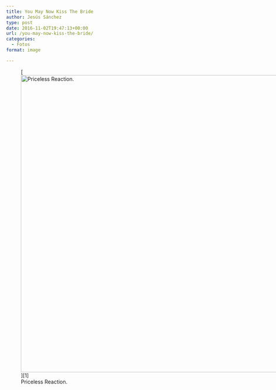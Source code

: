 ```yaml
---
title: You May Now Kiss The Bride
author: Jesús Sánchez
type: post
date: 2016-11-02T19:47:13+00:00
url: /you-may-now-kiss-the-bride/
categories:
  - Fotos
format: image

---
```

<figure id="attachment_325" aria-describedby="caption-attachment-325" style="width: 1206px" class="wp-caption aligncenter">[<img class="size-full wp-image-325" src="/wp-content/uploads/2016/11/you-may-now-kiss-the-bride.jpg" alt="Priceless Reaction." width="1206" height="806" srcset="/wp-content/uploads/2016/11/you-may-now-kiss-the-bride.jpg 1206w, /wp-content/uploads/2016/11/you-may-now-kiss-the-bride-300x200.jpg 300w, /wp-content/uploads/2016/11/you-may-now-kiss-the-bride-768x513.jpg 768w, /wp-content/uploads/2016/11/you-may-now-kiss-the-bride-1024x684.jpg 1024w" sizes="(max-width: 1206px) 100vw, 1206px" />][1]<figcaption id="caption-attachment-325" class="wp-caption-text">Priceless Reaction.</figcaption></figure>

 [1]: /wp-content/uploads/2016/11/you-may-now-kiss-the-bride.jpg